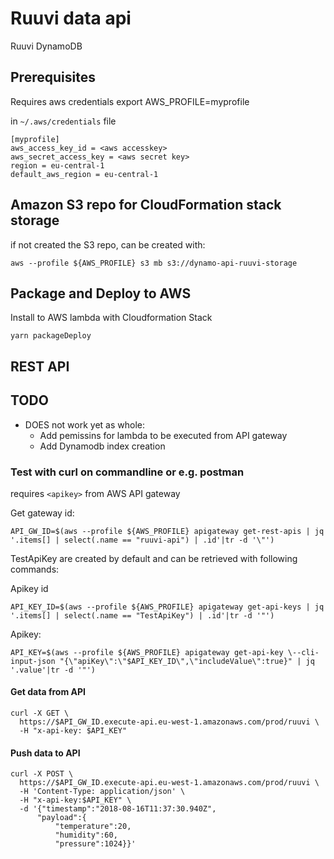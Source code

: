 # Ruuvi data api

Ruuvi DynamoDB

## Prerequisites

Requires aws credentials
export AWS_PROFILE=myprofile

in `~/.aws/credentials` file

```
[myprofile]
aws_access_key_id = <aws accesskey>
aws_secret_access_key = <aws secret key>
region = eu-central-1
default_aws_region = eu-central-1
```

## Amazon S3 repo for CloudFormation stack storage

if not created the S3 repo, can be created with:

```
aws --profile ${AWS_PROFILE} s3 mb s3://dynamo-api-ruuvi-storage
```

## Package and Deploy to AWS

Install to AWS lambda with Cloudformation Stack

```
yarn packageDeploy
```

## REST API

## TODO

- DOES not work yet as whole:
  - Add pemissins for lambda to be executed from API gateway
  - Add Dynamodb index creation

### Test with curl on commandline or e.g. postman

requires `<apikey>` from AWS API gateway

Get gateway id:

```
API_GW_ID=$(aws --profile ${AWS_PROFILE} apigateway get-rest-apis | jq '.items[] | select(.name == "ruuvi-api") | .id'|tr -d '\"')
```

TestApiKey are created by default and can be retrieved with following commands:

Apikey id

```
API_KEY_ID=$(aws --profile ${AWS_PROFILE} apigateway get-api-keys | jq '.items[] | select(.name == "TestApiKey") | .id'|tr -d '"')
```

Apikey:

```
API_KEY=$(aws --profile ${AWS_PROFILE} apigateway get-api-key \--cli-input-json "{\"apiKey\":\"$API_KEY_ID\",\"includeValue\":true}" | jq '.value'|tr -d '"')
```

#### Get data from API

```
curl -X GET \
  https://$API_GW_ID.execute-api.eu-west-1.amazonaws.com/prod/ruuvi \
  -H "x-api-key: $API_KEY"
```

#### Push data to API

```
curl -X POST \
  https://$API_GW_ID.execute-api.eu-west-1.amazonaws.com/prod/ruuvi \
  -H 'Content-Type: application/json' \
  -H "x-api-key:$API_KEY" \
  -d '{"timestamp":"2018-08-16T11:37:30.940Z",
      "payload":{
	      "temperature":20,
	      "humidity":60,
	      "pressure":1024}}'
```
